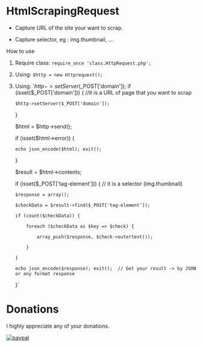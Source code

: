 # HtmlScrapingRequest

- Capture URL of the site your want to scrap.

- Capture selector, eg : img.thumbnail, ...

How to use
 1. Require class: `require_once 'class.HttpRequest.php';`
 2. Using: `$http = new Httprequest();`
 3. Using: `$http->setServer($_POST['domain']);
	if (isset($_POST['domain'])) { //it is a URL of page that you want to scrap

		$http->setServer($_POST['domain']);

	}

	$html = $http->send();

	if (isset($html->error)) {

		echo json_encode($html); exit();

	}

	$result = $html->contents;

	if (isset($_POST['tag-element'])) { // it is a selector (img.thumbnail)

		$response = array();

		$checkData = $result->find($_POST['tag-element']);

		if (count($checkData)) {

			foreach ($checkData as $key => $check) {

				array_push($response, $check->outertext());

			}

		}

		echo json_encode($response); exit();  // Get your result -> by JSON or any format response
		
	}`

# Donations
I highly appreciate any of your donations.

[![paypal](https://www.paypalobjects.com/en_US/i/btn/btn_donateCC_LG.gif)](https://www.paypal.com/cgi-bin/webscr?cmd=_s-xclick&hosted_button_id=FLHJAF2ECGXGQ)
